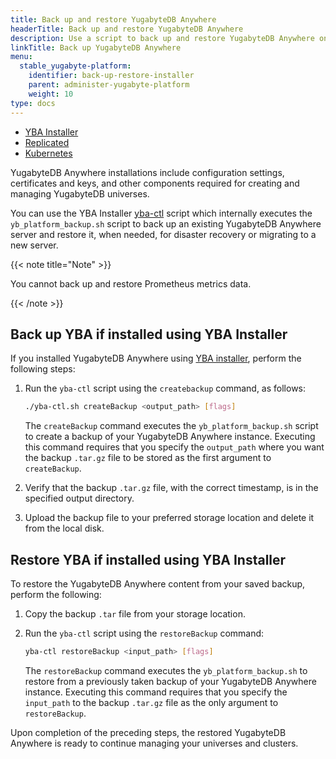 ```yaml
---
title: Back up and restore YugabyteDB Anywhere
headerTitle: Back up and restore YugabyteDB Anywhere
description: Use a script to back up and restore YugabyteDB Anywhere on YBA Installer.
linkTitle: Back up YugabyteDB Anywhere
menu:
  stable_yugabyte-platform:
    identifier: back-up-restore-installer
    parent: administer-yugabyte-platform
    weight: 10
type: docs
---
```


<ul class="nav nav-tabs-alt nav-tabs-yb">
  <li>
    <a href="../back-up-restore-installer/" class="nav-link active">
      <i class="fa-solid fa-building"></i>
      YBA Installer</a>
  </li>

  <li >
    <a href="../back-up-restore-yp/" class="nav-link">
      <i class="fa-solid fa-cloud"></i>
      Replicated
    </a>
  </li>

  <li>
    <a href="../back-up-restore-k8s/" class="nav-link">
      <i class="fa-regular fa-dharmachakra" aria-hidden="true"></i>
      Kubernetes
    </a>
  </li>
</ul>

YugabyteDB Anywhere installations include configuration settings, certificates and keys, and other components required for creating and managing YugabyteDB universes.

You can use the YBA Installer [yba-ctl](../../install-yugabyte-platform/install-software/installer/#download-yba-installer) script which internally executes the `yb_platform_backup.sh` script to back up an existing YugabyteDB Anywhere server and restore it, when needed, for disaster recovery or migrating to a new server.

{{< note title="Note" >}}

You cannot back up and restore Prometheus metrics data.

{{< /note >}}

## Back up YBA if installed using YBA Installer

If you installed YugabyteDB Anywhere using [YBA installer](../../install-yugabyte-platform/install-software/installer/), perform the following steps:

1. Run the `yba-ctl` script using the `createbackup` command, as follows:

    ```sh
    ./yba-ctl.sh createBackup <output_path> [flags]
    ```

    The `createBackup` command executes the `yb_platform_backup.sh` script to create a backup of your YugabyteDB Anywhere instance. Executing this command requires that you specify the `output_path` where you want the backup `.tar.gz` file to be stored as the first argument to `createBackup`.

1. Verify that the backup `.tar.gz` file, with the correct timestamp, is in the specified output directory.

1. Upload the backup file to your preferred storage location and delete it from the local disk.

## Restore YBA if installed using YBA Installer

To restore the YugabyteDB Anywhere content from your saved backup, perform the following:

1. Copy the backup `.tar` file from your storage location.

1. Run the `yba-ctl` script using the `restoreBackup` command:

    ```sh
    yba-ctl restoreBackup <input_path> [flags]
    ```

    The `restoreBackup` command executes the `yb_platform_backup.sh` to restore from a previously taken backup of your YugabyteDB Anywhere instance. Executing this command requires that you specify the `input_path` to the backup `.tar.gz` file as the only argument to `restoreBackup`.

Upon completion of the preceding steps, the restored YugabyteDB Anywhere is ready to continue managing your universes and clusters.
